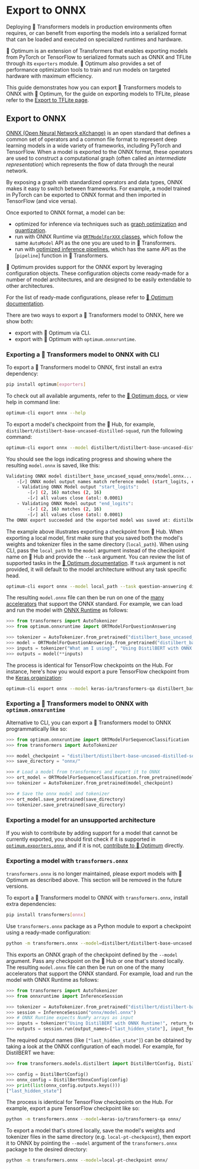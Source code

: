 <!--Copyright 2020 The HuggingFace Team. All rights reserved.

Licensed under the Apache License, Version 2.0 (the "License"); you may not use this file except in compliance with
the License. You may obtain a copy of the License at

http://www.apache.org/licenses/LICENSE-2.0

Unless required by applicable law or agreed to in writing, software distributed under the License is distributed on
an "AS IS" BASIS, WITHOUT WARRANTIES OR CONDITIONS OF ANY KIND, either express or implied. See the License for the
specific language governing permissions and limitations under the License.

⚠️ Note that this file is in Markdown but contain specific syntax for our doc-builder (similar to MDX) that may not be
rendered properly in your Markdown viewer.

-->

# Export to ONNX

Deploying 🤗 Transformers models in production environments often requires, or can benefit from exporting the models into 
a serialized format that can be loaded and executed on specialized runtimes and hardware.

🤗 Optimum is an extension of Transformers that enables exporting models from PyTorch or TensorFlow to serialized formats 
such as ONNX and TFLite through its `exporters` module. 🤗 Optimum also provides a set of performance optimization tools to train 
and run models on targeted hardware with maximum efficiency.

This guide demonstrates how you can export 🤗 Transformers models to ONNX with 🤗 Optimum, for the guide on exporting models to TFLite, 
please refer to the [Export to TFLite page](tflite).

## Export to ONNX 

[ONNX (Open Neural Network eXchange)](http://onnx.ai) is an open standard that defines a common set of operators and a 
common file format to represent deep learning models in a wide variety of frameworks, including PyTorch and
TensorFlow. When a model is exported to the ONNX format, these operators are used to
construct a computational graph (often called an _intermediate representation_) which
represents the flow of data through the neural network.

By exposing a graph with standardized operators and data types, ONNX makes it easy to
switch between frameworks. For example, a model trained in PyTorch can be exported to
ONNX format and then imported in TensorFlow (and vice versa).

Once exported to ONNX format, a model can be:
- optimized for inference via techniques such as [graph optimization](https://huggingface.co/docs/optimum/onnxruntime/usage_guides/optimization) and [quantization](https://huggingface.co/docs/optimum/onnxruntime/usage_guides/quantization). 
- run with ONNX Runtime via [`ORTModelForXXX` classes](https://huggingface.co/docs/optimum/onnxruntime/package_reference/modeling_ort),
which follow the same `AutoModel` API as the one you are used to in 🤗 Transformers.
- run with [optimized inference pipelines](https://huggingface.co/docs/optimum/main/en/onnxruntime/usage_guides/pipelines),
which has the same API as the [`pipeline`] function in 🤗 Transformers. 

🤗 Optimum provides support for the ONNX export by leveraging configuration objects. These configuration objects come 
ready-made for a number of model architectures, and are designed to be easily extendable to other architectures.

For the list of ready-made configurations, please refer to [🤗 Optimum documentation](https://huggingface.co/docs/optimum/exporters/onnx/overview).

There are two ways to export a 🤗 Transformers model to ONNX, here we show both:

- export with 🤗 Optimum via CLI.
- export with 🤗 Optimum with `optimum.onnxruntime`.

### Exporting a 🤗 Transformers model to ONNX with CLI

To export a 🤗 Transformers model to ONNX, first install an extra dependency:

```bash
pip install optimum[exporters]
```

To check out all available arguments, refer to the [🤗 Optimum docs](https://huggingface.co/docs/optimum/exporters/onnx/usage_guides/export_a_model#exporting-a-model-to-onnx-using-the-cli), 
or view help in command line:

```bash
optimum-cli export onnx --help
```

To export a model's checkpoint from the 🤗 Hub, for example, `distilbert/distilbert-base-uncased-distilled-squad`, run the following command: 

```bash
optimum-cli export onnx --model distilbert/distilbert-base-uncased-distilled-squad distilbert_base_uncased_squad_onnx/
```

You should see the logs indicating progress and showing where the resulting `model.onnx` is saved, like this:

```bash
Validating ONNX model distilbert_base_uncased_squad_onnx/model.onnx...
	-[✓] ONNX model output names match reference model (start_logits, end_logits)
	- Validating ONNX Model output "start_logits":
		-[✓] (2, 16) matches (2, 16)
		-[✓] all values close (atol: 0.0001)
	- Validating ONNX Model output "end_logits":
		-[✓] (2, 16) matches (2, 16)
		-[✓] all values close (atol: 0.0001)
The ONNX export succeeded and the exported model was saved at: distilbert_base_uncased_squad_onnx
```

The example above illustrates exporting a checkpoint from 🤗 Hub. When exporting a local model, first make sure that you 
saved both the model's weights and tokenizer files in the same directory (`local_path`). When using CLI, pass the 
`local_path` to the `model` argument instead of the checkpoint name on 🤗 Hub and provide the `--task` argument. 
You can review the list of supported tasks in the [🤗 Optimum documentation](https://huggingface.co/docs/optimum/exporters/task_manager).
If `task` argument is not provided, it will default to the model architecture without any task specific head.

```bash
optimum-cli export onnx --model local_path --task question-answering distilbert_base_uncased_squad_onnx/
```

The resulting `model.onnx` file can then be run on one of the [many
accelerators](https://onnx.ai/supported-tools.html#deployModel) that support the ONNX
standard. For example, we can load and run the model with [ONNX
Runtime](https://onnxruntime.ai/) as follows:

```python
>>> from transformers import AutoTokenizer
>>> from optimum.onnxruntime import ORTModelForQuestionAnswering

>>> tokenizer = AutoTokenizer.from_pretrained("distilbert_base_uncased_squad_onnx")
>>> model = ORTModelForQuestionAnswering.from_pretrained("distilbert_base_uncased_squad_onnx")
>>> inputs = tokenizer("What am I using?", "Using DistilBERT with ONNX Runtime!", return_tensors="pt")
>>> outputs = model(**inputs)
```

The process is identical for TensorFlow checkpoints on the Hub. For instance, here's how you would
export a pure TensorFlow checkpoint from the [Keras organization](https://huggingface.co/keras-io):

```bash
optimum-cli export onnx --model keras-io/transformers-qa distilbert_base_cased_squad_onnx/
```

### Exporting a 🤗 Transformers model to ONNX with `optimum.onnxruntime`

Alternative to CLI, you can export a 🤗 Transformers model to ONNX programmatically like so: 

```python
>>> from optimum.onnxruntime import ORTModelForSequenceClassification
>>> from transformers import AutoTokenizer

>>> model_checkpoint = "distilbert/distilbert-base-uncased-distilled-squad"
>>> save_directory = "onnx/"

>>> # Load a model from transformers and export it to ONNX
>>> ort_model = ORTModelForSequenceClassification.from_pretrained(model_checkpoint, export=True)
>>> tokenizer = AutoTokenizer.from_pretrained(model_checkpoint)

>>> # Save the onnx model and tokenizer
>>> ort_model.save_pretrained(save_directory)
>>> tokenizer.save_pretrained(save_directory)
```

### Exporting a model for an unsupported architecture

If you wish to contribute by adding support for a model that cannot be currently exported, you should first check if it is
supported in [`optimum.exporters.onnx`](https://huggingface.co/docs/optimum/exporters/onnx/overview),
and if it is not, [contribute to 🤗 Optimum](https://huggingface.co/docs/optimum/exporters/onnx/usage_guides/contribute)
directly.

### Exporting a model with `transformers.onnx`

<Tip warning={true}>

`transformers.onnx` is no longer maintained, please export models with 🤗 Optimum as described above. This section will be removed in the future versions.

</Tip>

To export a 🤗 Transformers model to ONNX with `transformers.onnx`, install extra dependencies:

```bash
pip install transformers[onnx]
```

Use `transformers.onnx` package as a Python module to export a checkpoint using a ready-made configuration:

```bash
python -m transformers.onnx --model=distilbert/distilbert-base-uncased onnx/
```

This exports an ONNX graph of the checkpoint defined by the `--model` argument. Pass any checkpoint on the 🤗 Hub or one that's stored locally.
The resulting `model.onnx` file can then be run on one of the many accelerators that support the ONNX standard. For example, 
load and run the model with ONNX Runtime as follows:

```python
>>> from transformers import AutoTokenizer
>>> from onnxruntime import InferenceSession

>>> tokenizer = AutoTokenizer.from_pretrained("distilbert/distilbert-base-uncased")
>>> session = InferenceSession("onnx/model.onnx")
>>> # ONNX Runtime expects NumPy arrays as input
>>> inputs = tokenizer("Using DistilBERT with ONNX Runtime!", return_tensors="np")
>>> outputs = session.run(output_names=["last_hidden_state"], input_feed=dict(inputs))
```

The required output names (like `["last_hidden_state"]`) can be obtained by taking a look at the ONNX configuration of 
each model. For example, for DistilBERT we have:

```python
>>> from transformers.models.distilbert import DistilBertConfig, DistilBertOnnxConfig

>>> config = DistilBertConfig()
>>> onnx_config = DistilBertOnnxConfig(config)
>>> print(list(onnx_config.outputs.keys()))
["last_hidden_state"]
```

The process is identical for TensorFlow checkpoints on the Hub. For example, export a pure TensorFlow checkpoint like so:

```bash
python -m transformers.onnx --model=keras-io/transformers-qa onnx/
```

To export a model that's stored locally, save the model's weights and tokenizer files in the same directory (e.g. `local-pt-checkpoint`), 
then export it to ONNX by pointing the `--model` argument of the `transformers.onnx` package to the desired directory:

```bash
python -m transformers.onnx --model=local-pt-checkpoint onnx/
```